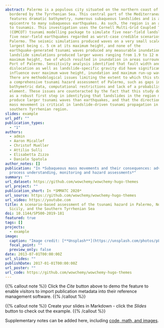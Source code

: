 ```yaml
---
abstract: Palermo is a populous city situated on the northern coast of Sicily,
  bordered by the Tyrrhenian Sea. This central part of the Mediterranean Sea
  features dramatic bathymetry, numerous subaqueous landslides and is also the
  epicentre to many subaqueous earthquakes. As such, the region is an area prone
  to tsunamis. This investigation uses the Cornell Multi-Grid Coupled Tsunami
  (COMCOT) tsunami modelling package to simulate five near-field landslides, and
  five near-field earthquakes regarded as worst-case credible scenarios for
  Palermo. The seismic simulations produced waves on a very small scale, the
  largest being c. 5 cm at its maximum height, and none of the
  earthquake-generated tsunami waves produced any measurable inundation. The
  landslide simulations produced larger waves ranging from 1.9 to 12 m in
  maximum height, two of which resulted in inundation in areas surrounding the
  Port of Palermo. Sensitivity analysis identified that fault width and
  dislocation as well as landslide-specific gravity did have significant
  influence over maximum wave height, inundation and maximum run-up wave height.
  There are methodological issues limiting the extent to which this study forms
  a comprehensive tsunami hazard assessment of Palermo, such as gaps in
  bathymetric data, computational restrictions and lack of a probabilistic
  element. These issues are counteracted by the fact that this study does serve
  as a robust first step in identifying that landslides in the region may
  produce larger tsunami waves than earthquakes, and that the directionality of
  mass movement is critical in landslide-driven tsunami propagation in the
  southern Tyrrhenian region.
slides: example
url_pdf: ""
publication_types:
  - "1"
authors:
  - admin
  - Aaron Micallef
  - Christof Mueller
  - Attilio Sulli
  - Elisabetta Zizzo
  - Daniele Spatola
author_notes: []
publication: "In *Subaqueous mass movements and their consequences: advances in
  process understanding, monitoring and hazard assessments*"
summary: ""
url_dataset: https://github.com/wowchemy/wowchemy-hugo-themes
url_project: ""
publication_short: In *SMMATC 2020*
url_source: https://github.com/wowchemy/wowchemy-hugo-themes
url_video: https://youtube.com
title: A scenario-based assessment of the tsunami hazard in Palermo, Northern
  Sicily, and the Southern Tyrrhenian Sea
doi: 10.1144/SP500-2019-181
featured: true
tags: []
projects:
  - example
image:
  caption: "Image credit: [**Unsplash**](https://unsplash.com/photos/pLCdAaMFLTE)"
  focal_point: ""
  preview_only: false
date: 2013-07-01T00:00:00Z
url_slides: ""
publishDate: 2017-01-01T00:00:00Z
url_poster: ""
url_code: https://github.com/wowchemy/wowchemy-hugo-themes
---
```


{{% callout note %}}
Click the _Cite_ button above to demo the feature to enable visitors to import publication metadata into their reference management software.
{{% /callout %}}

{{% callout note %}}
Create your slides in Markdown - click the _Slides_ button to check out the example.
{{% /callout %}}

Supplementary notes can be added here, including [code, math, and images](https://wowchemy.com/docs/writing-markdown-latex/).
